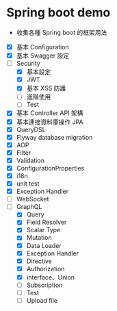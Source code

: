 # Spring boot demo
+ 收集各種 Spring boot 的框架用法
+ [x] 基本 Configuration
+ [x] 基本 Swagger 設定
+ [ ] Security
  + [x] 基本設定
  + [x] JWT
  + [x] 基本 XSS 防護
  + [ ] 進階使用
  + [ ] Test
+ [x] 基本 Controller API 架構
+ [x] 基本連接資料庫操作 JPA
+ [x] QueryDSL
+ [x] Flyway database migration
+ [x] AOP
+ [x] Filter
+ [x] Validation
+ [x] ConfigurationProperties
+ [x] i18n
+ [x] unit test
+ [x] Exception Handler
+ [ ] WebSocket
+ [ ] GraphQL
  + [x] Query
  + [x] Field Resolver
  + [x] Scalar Type
  + [x] Mutation
  + [x] Data Loader
  + [x] Exception Handler
  + [x] Directive
  + [x] Authorization
  + [x] interface、Union
  + [ ] Subscription
  + [ ] Test
  + [ ] Upload file
